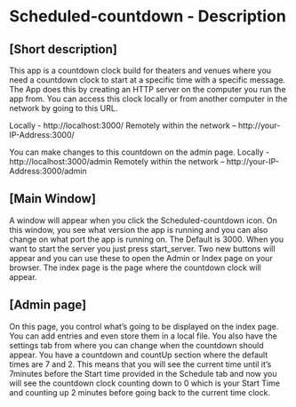 # Scheduled-countdown - Description

## [Short description]
This app is a countdown clock build for theaters and venues where you need a countdown clock to start at a specific time with a specific message. The App does this by creating an HTTP server on the computer you run the app from. You can access this clock locally or from another computer in the network by going to this URL.

Locally - http://localhost:3000/ Remotely within the network – http://your-IP-Address:3000/

You can make changes to this countdown on the admin page. Locally - http://localhost:3000/admin Remotely within the network – http://your-IP-Address:3000/admin

## [Main Window]
A window will appear when you click the Scheduled-countdown icon. On this window, you see what version the app is running and you can also change on what port the app is running on. The Default is 3000. When you want to start the server you just press start_server. Two new buttons will appear and you can use these to open the Admin or Index page on your browser. The index page is the page where the countdown clock will appear.

## [Admin page]
On this page, you control what’s going to be displayed on the index page. You can add entries and even store them in a local file. You also have the settings tab from where you can change when the countdown should appear. You have a countdown and countUp section where the default times are 7 and 2. This means that you will see the current time until it’s 7minutes before the Start time provided in the Schedule tab and now you will see the countdown clock counting down to 0 which is your Start Time and counting up 2 minutes before going back to the current time clock.
